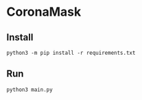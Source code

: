 # CoronaMask

## Install

```
python3 -m pip install -r requirements.txt
```

## Run

```
python3 main.py
```
